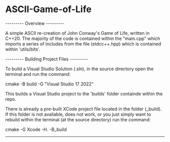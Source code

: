 # ASCII-Game-of-Life


--------- Overview ---------

A simple ASCII re-creation of John Conway's Game of Life, written in C++20. The majority of the code is contained within the "main.cpp" which imports a series of includes from the file (stdcc++.hpp) which is contained within 'utils/bits'.

--------- Building Project Files ---------

To build a Visual Studio Solution (.sln), in the source directory open the terminal and run the command: 

cmake -B build -G "Visual Studio 17 2022"

This builds a Visual Studio project to the 'builds' folder containde within the repo. 

There is already a pre-built XCode project file located in the folder (\_build). If this folder is not avaliable, does not work, or you just simply want to rebuild within the terminal (at the source directory) run the command:

cmake -G Xcode -H. -B_build 

------------------
